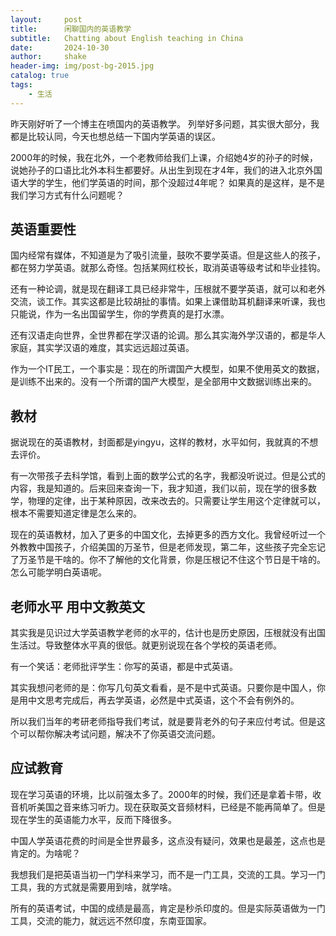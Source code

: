 ```yaml
---
layout:     post
title:      闲聊国内的英语教学
subtitle:   Chatting about English teaching in China
date:       2024-10-30
author:     shake
header-img: img/post-bg-2015.jpg
catalog: true
tags:
    - 生活
---
```


昨天刚好听了一个博主在喷国内的英语教学。 列举好多问题，其实很大部分，我都是比较认同，今天也想总结一下国内学英语的误区。

2000年的时候，我在北外，一个老教师给我们上课，介绍她4岁的孙子的时候，说她孙子的口语比北外本科生都要好。从出生到现在才4年，我们的进入北京外国语大学的学生，他们学英语的时间，那个没超过4年呢？ 如果真的是这样，是不是我们学习方式有什么问题呢？



## 英语重要性

国内经常有媒体，不知道是为了吸引流量，鼓吹不要学英语。但是这些人的孩子，都在努力学英语。就那么奇怪。包括某网红校长，取消英语等级考试和毕业挂钩。

还有一种论调，就是现在翻译工具已经非常牛，压根就不要学英语，就可以和老外交流，谈工作。其实这都是比较胡扯的事情。如果上课借助耳机翻译来听课，我也只能说，作为一名出国留学生，你的学费真的是打水漂。

还有汉语走向世界，全世界都在学汉语的论调。那么其实海外学汉语的，都是华人家庭，其实学汉语的难度，其实远远超过英语。

作为一个IT民工，一个事实是：现在的所谓国产大模型，如果不使用英文的数据，是训练不出来的。没有一个所谓的国产大模型，是全部用中文数据训练出来的。


## 教材

据说现在的英语教材，封面都是yingyu，这样的教材，水平如何，我就真的不想去评价。

有一次带孩子去科学馆，看到上面的数学公式的名字，我都没听说过。但是公式的内容，我是知道的。后来回来查询一下，我才知道，我们以前，现在学的很多数学，物理的定律，出于某种原因，改来改去的。只需要让学生用这个定律就可以，根本不需要知道定律是怎么来的。

现在的英语教材，加入了更多的中国文化，去掉更多的西方文化。我曾经听过一个外教教中国孩子，介绍美国的万圣节，但是老师发现，第二年，这些孩子完全忘记了万圣节是干啥的。你不了解他的文化背景，你是压根记不住这个节日是干啥的。怎么可能学明白英语呢。

## 老师水平 用中文教英文

其实我是见识过大学英语教学老师的水平的，估计也是历史原因，压根就没有出国生活过。导致整体水平真的很低。就更别说现在各个学校的英语老师。 

有一个笑话：老师批评学生：你写的英语，都是中式英语。

其实我想问老师的是：你写几句英文看看，是不是中式英语。只要你是中国人，你是用中文思考完成后，再去学英语，必然是中式英语，这个不会有例外的。

所以我们当年的考研老师指导我们考试，就是要背老外的句子来应付考试。但是这个可以帮你解决考试问题，解决不了你英语交流问题。

## 应试教育

现在学习英语的环境，比以前强太多了。2000年的时候，我们还是拿着卡带，收音机听美国之音来练习听力。现在获取英文音频材料，已经是不能再简单了。但是现在学生的英语能力水平，反而下降很多。

中国人学英语花费的时间是全世界最多，这点没有疑问，效果也是最差，这点也是肯定的。为啥呢？

我想我们是把英语当初一门学科来学习，而不是一门工具，交流的工具。学习一门工具，我的方式就是需要用到啥，就学啥。

所有的英语考试，中国的成绩是最高，肯定是秒杀印度的。但是实际英语做为一门工具，交流的能力，就远远不然印度，东南亚国家。

